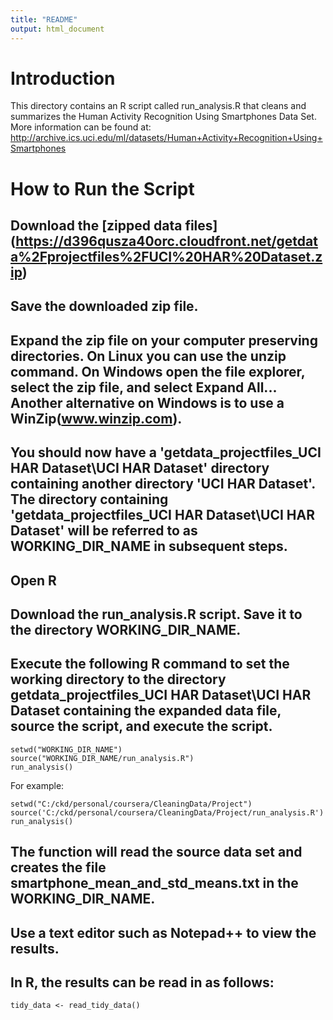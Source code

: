 ```yaml
---
title: "README"
output: html_document
---
```


# Introduction

This directory contains an R script called run_analysis.R that cleans and summarizes the Human Activity Recognition Using Smartphones Data Set.  More information can be found at: http://archive.ics.uci.edu/ml/datasets/Human+Activity+Recognition+Using+Smartphones

# How to Run the Script
## Download the [zipped data files] (https://d396qusza40orc.cloudfront.net/getdata%2Fprojectfiles%2FUCI%20HAR%20Dataset.zip) 
## Save the downloaded zip file.
## Expand the zip file on your computer preserving directories.  On Linux you can use the unzip command. On Windows open the file explorer, select the zip file, and select Expand All...  Another alternative on Windows is to use a WinZip(www.winzip.com).  
## You should now have a 'getdata_projectfiles_UCI HAR Dataset\UCI HAR Dataset' directory containing another directory 'UCI HAR Dataset'.  The directory containing 'getdata_projectfiles_UCI HAR Dataset\UCI HAR Dataset' will be referred to as WORKING_DIR_NAME in subsequent steps.
## Open R
## Download the run_analysis.R script.  Save it to the directory WORKING_DIR_NAME.
## Execute the following R command to set the working directory to the directory getdata_projectfiles_UCI HAR Dataset\UCI HAR Dataset containing the expanded data file, source the script, and execute the script.
````
setwd("WORKING_DIR_NAME")
source("WORKING_DIR_NAME/run_analysis.R")
run_analysis()
````
For example:
````
setwd("C:/ckd/personal/coursera/CleaningData/Project")
source('C:/ckd/personal/coursera/CleaningData/Project/run_analysis.R')
run_analysis()
````
## The function will read the source data set and creates the file smartphone_mean_and_std_means.txt in the WORKING_DIR_NAME.
## Use a text editor such as Notepad++ to view the results.
## In R, the results can be read in as follows:
````
tidy_data <- read_tidy_data()
````
